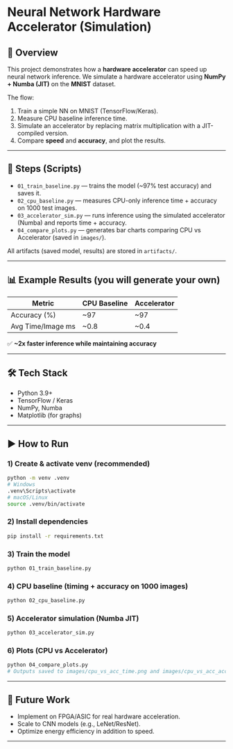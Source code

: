 
# Neural Network Hardware Accelerator (Simulation)

## 📌 Overview
This project demonstrates how a **hardware accelerator** can speed up neural network inference.
We simulate a hardware accelerator using **NumPy + Numba (JIT)** on the **MNIST** dataset.

The flow:
1) Train a simple NN on MNIST (TensorFlow/Keras).
2) Measure CPU baseline inference time.
3) Simulate an accelerator by replacing matrix multiplication with a JIT-compiled version.
4) Compare **speed** and **accuracy**, and plot the results.

---

## 🚀 Steps (Scripts)
- `01_train_baseline.py` — trains the model (~97% test accuracy) and saves it.
- `02_cpu_baseline.py` — measures CPU-only inference time + accuracy on 1000 test images.
- `03_accelerator_sim.py` — runs inference using the simulated accelerator (Numba) and reports time + accuracy.
- `04_compare_plots.py` — generates bar charts comparing CPU vs Accelerator (saved in `images/`).

All artifacts (saved model, results) are stored in `artifacts/`.

---

## 📊 Example Results (you will generate your own)
| Metric            | CPU Baseline | Accelerator |
|-------------------|--------------|-------------|
| Accuracy (%)      | ~97          | ~97         |
| Avg Time/Image ms | ~0.8         | ~0.4        |

✅ **~2x faster inference while maintaining accuracy**

---

## 🛠 Tech Stack
- Python 3.9+
- TensorFlow / Keras
- NumPy, Numba
- Matplotlib (for graphs)

---

## ▶️ How to Run

### 1) Create & activate venv (recommended)
```bash
python -m venv .venv
# Windows
.venv\Scripts\activate
# macOS/Linux
source .venv/bin/activate
```

### 2) Install dependencies
```bash
pip install -r requirements.txt
```

### 3) Train the model
```bash
python 01_train_baseline.py
```

### 4) CPU baseline (timing + accuracy on 1000 images)
```bash
python 02_cpu_baseline.py
```

### 5) Accelerator simulation (Numba JIT)
```bash
python 03_accelerator_sim.py
```

### 6) Plots (CPU vs Accelerator)
```bash
python 04_compare_plots.py
# Outputs saved to images/cpu_vs_acc_time.png and images/cpu_vs_acc_acc.png
```

---

## 🎯 Future Work
- Implement on FPGA/ASIC for real hardware acceleration.
- Scale to CNN models (e.g., LeNet/ResNet).
- Optimize energy efficiency in addition to speed.

---


